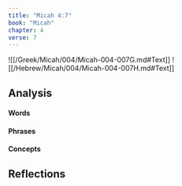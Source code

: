 ```yaml
---
title: "Micah 4:7"
book: "Micah"
chapter: 4
verse: 7
---
```

![[/Greek/Micah/004/Micah-004-007G.md#Text]]
![[/Hebrew/Micah/004/Micah-004-007H.md#Text]]

## Analysis

#### Words

#### Phrases

#### Concepts

## Reflections
